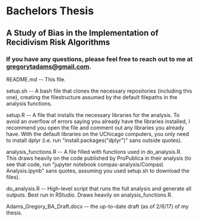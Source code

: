 # Bachelors Thesis
## A Study of Bias in the Implementation of Recidivism Risk Algorithms
### If you have any questions, please feel free to reach out to me at gregorytadams@gmail.com.

README.md -- This file.

setup.sh --  A bash file that clones the necessary repositories (including this one), creating the filestructure assumed by the default filepaths in the analysis functions.  

setup.R -- A file that installs the necessary libraries for the analysis.  To avoid an overflow of errors saying you already have the libraries installed, I recommend you open the file and comment out any libraries you already have.  With the default libraries on the UChicago computers, you only need to install dplyr (i.e. run "install.packages("dplyr")" sans outside quotes).

analysis_functions.R -- A file filled with functions used in do_analysis.R.  This draws heavily on the code published by ProPublica in their analysis (to see that code, run "jupyter notebook compas-analysis/Compas\ Analysis.ipynb" sans quotes, assuming you used setup.sh to download the files).

do_analysis.R -- High-level script that runs the full analysis and generate all outputs.  Best run in RStudio.  Draws heavily on analysis_functions.R.

Adams_Gregory_BA_Draft.docx -- the up-to-date draft (as of 2/6/17) of my thesis.  
